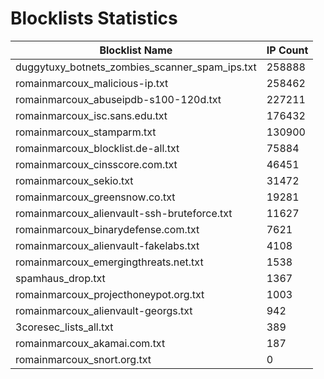 # Blocklists Statistics
| Blocklist Name | IP Count |
|----|----|
| duggytuxy_botnets_zombies_scanner_spam_ips.txt | 258888 |
| romainmarcoux_malicious-ip.txt | 258462 |
| romainmarcoux_abuseipdb-s100-120d.txt | 227211 |
| romainmarcoux_isc.sans.edu.txt | 176432 |
| romainmarcoux_stamparm.txt | 130900 |
| romainmarcoux_blocklist.de-all.txt | 75884 |
| romainmarcoux_cinsscore.com.txt | 46451 |
| romainmarcoux_sekio.txt | 31472 |
| romainmarcoux_greensnow.co.txt | 19281 |
| romainmarcoux_alienvault-ssh-bruteforce.txt | 11627 |
| romainmarcoux_binarydefense.com.txt | 7621 |
| romainmarcoux_alienvault-fakelabs.txt | 4108 |
| romainmarcoux_emergingthreats.net.txt | 1538 |
| spamhaus_drop.txt | 1367 |
| romainmarcoux_projecthoneypot.org.txt | 1003 |
| romainmarcoux_alienvault-georgs.txt | 942 |
| 3coresec_lists_all.txt | 389 |
| romainmarcoux_akamai.com.txt | 187 |
| romainmarcoux_snort.org.txt | 0 |
